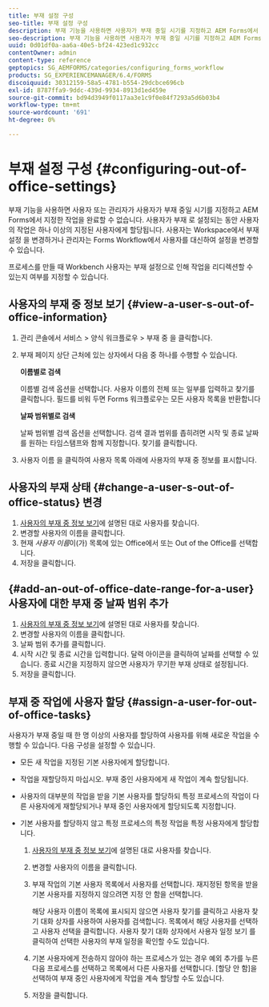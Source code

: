 ```yaml
---
title: 부재 설정 구성
seo-title: 부재 설정 구성
description: 부재 기능을 사용하면 사용자가 부재 중일 시기를 지정하고 AEM Forms에서 지정한 작업을 완료할 수 없습니다.
seo-description: 부재 기능을 사용하면 사용자가 부재 중일 시기를 지정하고 AEM Forms에서 지정한 작업을 완료할 수 없습니다.
uuid: 0d01df0a-aa6a-40e5-bf24-423ed1c932cc
contentOwner: admin
content-type: reference
geptopics: SG_AEMFORMS/categories/configuring_forms_workflow
products: SG_EXPERIENCEMANAGER/6.4/FORMS
discoiquuid: 30312159-58a5-4781-b554-29dcbce696cb
exl-id: 8787ffa9-9ddc-439d-9934-8913d1ed459e
source-git-commit: bd94d3949f0117aa3e1c9f0e84f7293a5d6b03b4
workflow-type: tm+mt
source-wordcount: '691'
ht-degree: 0%

---
```


# 부재 설정 구성 {#configuring-out-of-office-settings}

부재 기능을 사용하면 사용자 또는 관리자가 사용자가 부재 중일 시기를 지정하고 AEM Forms에서 지정한 작업을 완료할 수 없습니다. 사용자가 부재 로 설정되는 동안 사용자의 작업은 하나 이상의 지정된 사용자에게 할당됩니다. 사용자는 Workspace에서 부재 설정 을 변경하거나 관리자는 Forms Workflow에서 사용자를 대신하여 설정을 변경할 수 있습니다.

프로세스를 만들 때 Workbench 사용자는 부재 설정으로 인해 작업을 리디렉션할 수 있는지 여부를 지정할 수 있습니다.

## 사용자의 부재 중 정보 보기 {#view-a-user-s-out-of-office-information}

1. 관리 콘솔에서 서비스 > 양식 워크플로우 > 부재 중 을 클릭합니다.
1. 부재 페이지 상단 근처에 있는 상자에서 다음 중 하나를 수행할 수 있습니다.

   **이름별로 검색**

   이름별 검색 옵션을 선택합니다. 사용자 이름의 전체 또는 일부를 입력하고 찾기를 클릭합니다. 필드를 비워 두면 Forms 워크플로우는 모든 사용자 목록을 반환합니다

   **날짜 범위별로 검색**

   날짜 범위별 검색 옵션을 선택합니다. 검색 결과 범위를 좁히려면 시작 및 종료 날짜를 원하는 타임스탬프와 함께 지정합니다. 찾기를 클릭합니다.

1. 사용자 이름 을 클릭하여 사용자 목록 아래에 사용자의 부재 중 정보를 표시합니다.

## 사용자의 부재 상태 {#change-a-user-s-out-of-office-status} 변경

1. [사용자의 부재 중 정보 보기](configuring-out-office-settings.md#view-a-user-s-out-of-office-information)에 설명된 대로 사용자를 찾습니다.
1. 변경할 사용자의 이름을 클릭합니다.
1. 현재 *사용자 이름*&#x200B;이(가) 목록에 있는 Office에서 또는 Out of the Office를 선택합니다.
1. 저장을 클릭합니다.

## {#add-an-out-of-office-date-range-for-a-user} 사용자에 대한 부재 중 날짜 범위 추가

1. [사용자의 부재 중 정보 보기](configuring-out-office-settings.md#view-a-user-s-out-of-office-information)에 설명된 대로 사용자를 찾습니다.
1. 변경할 사용자의 이름을 클릭합니다.
1. 날짜 범위 추가를 클릭합니다.
1. 시작 시간 및 종료 시간을 입력합니다. 달력 아이콘을 클릭하여 날짜를 선택할 수 있습니다. 종료 시간을 지정하지 않으면 사용자가 무기한 부재 상태로 설정됩니다.
1. 저장을 클릭합니다.

## 부재 중 작업에 사용자 할당 {#assign-a-user-for-out-of-office-tasks}

사용자가 부재 중일 때 한 명 이상의 사용자를 할당하여 사용자를 위해 새로운 작업을 수행할 수 있습니다. 다음 구성을 설정할 수 있습니다.

* 모든 새 작업을 지정된 기본 사용자에게 할당합니다.
* 작업을 재할당하지 마십시오. 부재 중인 사용자에게 새 작업이 계속 할당됩니다.
* 사용자의 대부분의 작업을 받을 기본 사용자를 할당하되 특정 프로세스의 작업이 다른 사용자에게 재할당되거나 부재 중인 사용자에게 할당되도록 지정합니다.
* 기본 사용자를 할당하지 않고 특정 프로세스의 특정 작업을 특정 사용자에게 할당합니다.

   1. [사용자의 부재 중 정보 보기](configuring-out-office-settings.md#view-a-user-s-out-of-office-information)에 설명된 대로 사용자를 찾습니다.
   1. 변경할 사용자의 이름을 클릭합니다.
   1. 부재 작업의 기본 사용자 목록에서 사용자를 선택합니다. 재지정된 항목을 받을 기본 사용자를 지정하지 않으려면 지정 안 함을 선택합니다.

      해당 사용자 이름이 목록에 표시되지 않으면 사용자 찾기를 클릭하고 사용자 찾기 대화 상자를 사용하여 사용자를 검색합니다. 목록에서 해당 사용자를 선택하고 사용자 선택을 클릭합니다. 사용자 찾기 대화 상자에서 사용자 일정 보기 를 클릭하여 선택한 사용자의 부재 일정을 확인할 수도 있습니다.

   1. 기본 사용자에게 전송하지 않아야 하는 프로세스가 있는 경우 예외 추가를 누른 다음 프로세스를 선택하고 목록에서 다른 사용자를 선택합니다. [할당 안 함]을 선택하여 부재 중인 사용자에게 작업을 계속 할당할 수도 있습니다.
   1. 저장을 클릭합니다.
